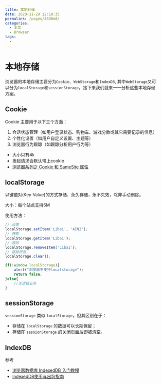 ```yaml
---
title: 本地存储
date: 2020-11-29 12:18:35
permalink: /pages/4630e8/
categories: 
  - 复盘
  - Browser
tags: 
  - 
---
```

# 本地存储

浏览器的本地存储主要分为`Cookie`、`WebStorage`和`IndexDB`, 其中`WebStorage`又可以分为`localStorage`和`sessionStorage`。接下来我们就来一一分析这些本地存储方案。

## Cookie

Cookie 主要用于以下三个方面：

1. 会话状态管理（如用户登录状态、购物车、游戏分数或其它需要记录的信息）
2. 个性化设置（如用户自定义设置、主题等）
3. 浏览器行为跟踪（如跟踪分析用户行为等）


- 大小只有4k
- 发起请求会默认带上cookie
- [浏览器系列之 Cookie 和 SameSite 属性](https://github.com/mqyqingfeng/Blog/issues/157)

## localStorage

以键值对(Key-Value)的方式存储，永久存储，永不失效，除非手动删除。

大小：每个站点支持5M

使用方法：

```js
// 设置
localStorage.setItem('Libai', 'AINI');
// 获取
localStorage.getItem('Libai');
// 移除
localStorage.removeItem('Libai');
// 移除所有
localStorage.clear();

if(!window.localStorage){
    alert("浏览器不支持localstorage");
    return false;
}else{
    //主逻辑业务
}
```

## sessionStorage

`sessionStorage` 类似 `localStorage`，但其区别在于：

- 存储在 `localStorage` 的数据可以长期保留；
- 存储在 `sessionStorage` 的关闭页面后即被清空。

## IndexDB

参考

- [浏览器数据库 IndexedDB 入门教程](https://www.ruanyifeng.com/blog/2018/07/indexeddb.html)
- [IndexedDB使用与出坑指南](https://juejin.im/post/6844903570005835789)